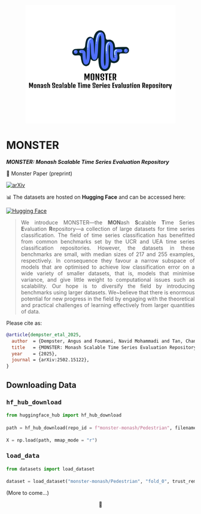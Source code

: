 <div align="center"><img src="figs/Logo.png" style="width:400px"></div>

# MONSTER

***MONSTER: Monash Scalable Time Series Evaluation Repository***

📄 Monster Paper (preprint)

[![arXiv](https://img.shields.io/badge/arXiv-2502.15122-B31B1B?style=for-the-badge&logo=arxiv)](https://arxiv.org/abs/2502.15122)

📊 The datasets are hosted on **Hugging Face** and can be accessed here: 

[![Hugging Face](https://img.shields.io/badge/HuggingFace-Datasets-orange?style=for-the-badge&logo=huggingface)](https://huggingface.co/monster-monash)

<!-- [HuggingFace](https://huggingface.co/monster-monash) (data) -->


> <div align="justify">We introduce MONSTER&mdash;the <b>MON</b>ash <b>S</b>calable <b>T</b>ime Series <b>E</b>valuation <b>R</b>epository&mdash;a collection of large datasets for time series classification. The field of time series classification has benefitted from common benchmarks set by the UCR and UEA time series classification repositories. However, the datasets in these benchmarks are small, with median sizes of 217 and 255 examples, respectively. In consequence they favour a narrow subspace of models that are optimised to achieve low classification error on a wide variety of smaller datasets, that is, models that minimise variance, and give little weight to computational issues such as scalability. Our hope is to diversify the field by introducing benchmarks using larger datasets. We~believe that there is enormous potential for new progress in the field by engaging with the theoretical and practical challenges of learning effectively from larger quantities of data.</div>

Please cite as:
```bibtex
@article{dempster_etal_2025,
  author  = {Dempster, Angus and Foumani, Navid Mohammadi and Tan, Chang Wei and Miller, Lynn and Mishra, Amish and Salehi, Mahsa and Pelletier, Charlotte and Schmidt, Daniel F and Webb, Geoffrey I},
  title   = {MONSTER: Monash Scalable Time Series Evaluation Repository},
  year    = {2025},
  journal = {arXiv:2502.15122},
}
```

## Downloading Data

### <tt>hf_hub_download</tt>

```python
from huggingface_hub import hf_hub_download

path = hf_hub_download(repo_id = f"monster-monash/Pedestrian", filename = f"Pedestrian_X.npy", repo_type = "dataset")

X = np.load(path, mmap_mode = "r")
```

### <tt>load_data</tt>

```python
from datasets import load_dataset

dataset = load_dataset("monster-monash/Pedestrian", "fold_0", trust_remote_code = True)
```

(More to come...)

<div align="center">🦖</div>


